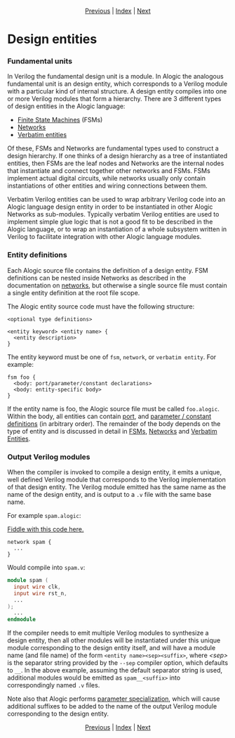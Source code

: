 <p align="center">
<a href="compilation.md">Previous</a> |
<a href="index.md">Index</a> |
<a href="types.md">Next</a>
</p>

# Design entities

### Fundamental units

In Verilog the fundamental design unit is a module. In Alogic the analogous
fundamental unit is an design entity, which corresponds to a Verilog module
with a particular kind of internal structure. A design entity compiles into
one or more Verilog modules that form a hierarchy. There are 3 different types
of design entities in the Alogic language:

- [Finite State Machines](fsms.md) (FSMs)
- [Networks](networks.md)
- [Verbatim entities](interop.md#verbatim-entities)

Of these, FSMs and Networks are fundamental types used to construct a design
hierarchy. If one thinks of a design hierarchy as a tree of instantiated
entities, then FSMs are the leaf nodes and Networks are the internal nodes that
instantiate and connect together other networks and FSMs. FSMs implement actual
digital circuits, while networks usually only contain instantiations of other
entities and wiring connections between them.

Verbatim Verilog entities can be used to wrap arbitrary Verilog code into an
Alogic language design entity in order to be instantiated in other Alogic
Networks as sub-modules. Typically verbatim Verilog entities are used to
implement simple glue logic that is not a good fit to be described in the Alogic
language, or to wrap an instantiation of a whole subsystem written in Verilog
to facilitate integration with other Alogic language modules.

### Entity definitions

Each Alogic source file contains the definition of a design entity. FSM
definitions can be nested inside Networks as described in the documentation on
[networks](networks.md#nested-fsms), but otherwise a single source file must
contain a single entity definition at the root file scope.

The Alogic entity source code must have the following structure:
```
<optional type definitions>

<entity keyword> <entity name> {
  <entity description>
}
```

The entity keyword must be one of `fsm`, `network`, or `verbatim entity`. For
example:

```
fsm foo {
  <body: port/parameter/constant declarations>
  <body: entity-specific body>
}
```

If the entity name is foo, the Alogic source file must be called `foo.alogic`.
Within the body, all entities can contain [port](ports.md), and [parameter /
constant definitions](params.md) (in arbitrary order). The remainder of the body
depends on the type of entity and is discussed in detail in [FSMs](fsms.md),
[Networks](networks.md) and [Verbatim Entities](interop.md#verbatim-entities).

### Output Verilog modules

When the compiler is invoked to compile a design entity, it emits a unique, well
defined Verilog module that corresponds to the Verilog implementation of that
design entity. The Verilog module emitted has the same name as the name of the
design entity, and is output to a `.v` file with the same base name.

For example `spam.alogic`:

<a href="http://afiddle.argondesign.com/?example=entities_network.alogic">Fiddle with this code here.</a>

```
network spam {
  ...
}
```

Would compile into `spam.v`:
```verilog
module spam (
  input wire clk,
  input wire rst_n,
  ...
);
  ...
endmodule
```

If the compiler needs to emit multiple Verilog modules to synthesize a design
entity, then all other modules will be instantiated under this unique module
corresponding to the design entity itself, and will have a module name (and file
name) of the form `<entity name><sep><suffix>`, where _\<sep>_ is the separator
string provided by the `--sep` compiler option, which defaults to `__`. In the
above example, assuming the default separator string is used, additional modules
would be emitted as `spam__<suffix>` into correspondingly named `.v` files.

Note also that Alogic performs [parameter
specialization](params.md#entity-parameters), which will cause additional
suffixes to be added to the name of the output Verilog module corresponding to
the design entity.

<p align="center">
<a href="compilation.md">Previous</a> |
<a href="index.md">Index</a> |
<a href="types.md">Next</a>
</p>
